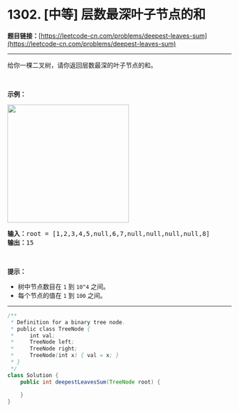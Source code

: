 # 1302. [中等] 层数最深叶子节点的和

**题目链接：**[https://leetcode-cn.com/problems/deepest-leaves-sum](https://leetcode-cn.com/problems/deepest-leaves-sum)

---

<div class="content__1Y2H">
 <div class="notranslate">
  <p>给你一棵二叉树，请你返回层数最深的叶子节点的和。</p> 
  <p>&nbsp;</p> 
  <p><strong>示例：</strong></p> 
  <p><strong><img style="height: 265px; width: 273px;" src="/aliyun-lc-upload/uploads/2019/12/28/1483_ex1.png" alt=""></strong></p> 
  <pre class="language-text"><strong>输入：</strong>root = [1,2,3,4,5,null,6,7,null,null,null,null,8]
<strong>输出：</strong>15
</pre> 
  <p>&nbsp;</p> 
  <p><strong>提示：</strong></p> 
  <ul> 
   <li>树中节点数目在&nbsp;<code>1</code>&nbsp;到&nbsp;<code>10^4</code>&nbsp;之间。</li> 
   <li>每个节点的值在&nbsp;<code>1</code>&nbsp;到&nbsp;<code>100</code> 之间。</li> 
  </ul> 
 </div>
</div>

---

```java
/**
 * Definition for a binary tree node.
 * public class TreeNode {
 *     int val;
 *     TreeNode left;
 *     TreeNode right;
 *     TreeNode(int x) { val = x; }
 * }
 */
class Solution {
    public int deepestLeavesSum(TreeNode root) {
        
    }
}
```